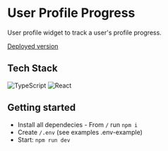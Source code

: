 # User Profile Progress

User profile widget to track a user's profile progress.

<a href="https://main--remarkable-sprinkles-1fe726.netlify.app/" target="_blank">Deployed version</a>

## Tech Stack
![TypeScript](https://img.shields.io/badge/TypeScript-007ACC?style=for-the-badge&logo=typescript&logoColor=white) ![React](https://img.shields.io/badge/React-20232A?style=for-the-badge&logo=react&logoColor=61DAFB)

## Getting started
- Install all dependecies - From `/` run `npm i`
- Create `/.env` (see examples .env-example)
- Start: `npm run dev`
